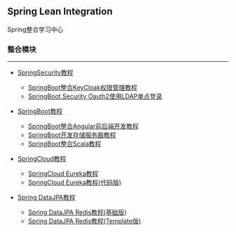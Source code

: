 Spring Lean Integration
---

Spring整合学习中心

### 整合模块
---

- [SpringSecurity教程](spring-learn-integration-security/README.md)

    - [SpringBoot整合KeyCloak权限管理教程](spring-learn-integration-security/spring-learn-integration-security-keycloak/DOC.md)
    - [SpringBoot Security Oauth2使用LDAP单点登录](spring-learn-integration-security/spring-learn-integration-security-ldap/DOC.md)

- [SpringBoot教程](spring-learn-integration-springboot/README.md)

    - [SpringBoot整合Angular前后端开发教程](spring-learn-integration-springboot/spring-learn-integration-springboot-angular/DOC.md)
    - [SpringBoot开发存储服务器教程](spring-learn-integration-springboot/spring-learn-integration-springboot-storage/DOC.md)
    - [SpringBoot整合Scala教程](spring-learn-integration-springboot/spring-learn-integration-springboot-scala/DOC.md)

- [SpringCloud教程](spring-learn-integration-springcloud/README.md)

    - [SpringCloud Eureka教程](spring-learn-integration-springcloud/spring-learn-integration-springcloud-eureka/DOC.md)
    - [SpringCloud Eureka教程(代码版)](spring-learn-integration-springcloud/spring-learn-integration-springcloud-eureka-code/DOC.md)

- [Spring DataJPA教程](spring-learn-integration-datajpa/README.md)

    - [Spring DataJPA Redis教程(基础版)](spring-learn-integration-datajpa/spring-learn-integration-datajpa-redis/DOC.md)
    - [Spring DataJPA Redis教程(Template版)](spring-learn-integration-datajpa/spring-learn-integration-datajpa-redis-template/DOC.md)
